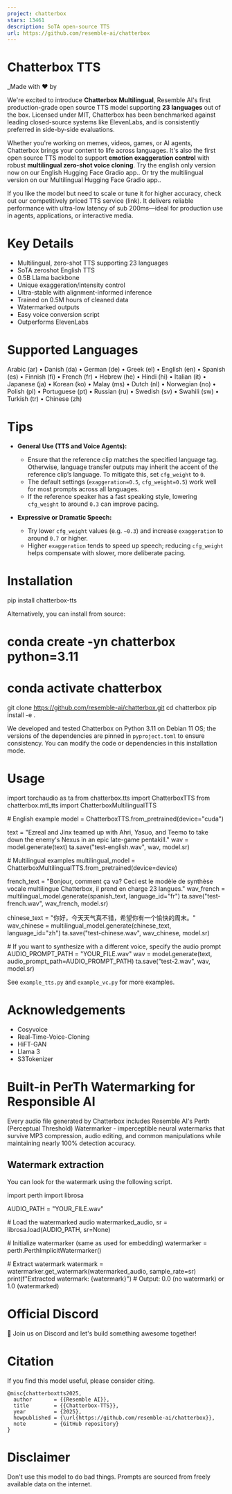 ```yaml
---
project: chatterbox
stars: 13461
description: SoTA open-source TTS
url: https://github.com/resemble-ai/chatterbox
---
```


Chatterbox TTS
==============

\_Made with ♥️ by

We're excited to introduce **Chatterbox Multilingual**, Resemble AI's first production-grade open source TTS model supporting **23 languages** out of the box. Licensed under MIT, Chatterbox has been benchmarked against leading closed-source systems like ElevenLabs, and is consistently preferred in side-by-side evaluations.

Whether you're working on memes, videos, games, or AI agents, Chatterbox brings your content to life across languages. It's also the first open source TTS model to support **emotion exaggeration control** with robust **multilingual zero-shot voice cloning**. Try the english only version now on our English Hugging Face Gradio app.. Or try the multilingual version on our Multilingual Hugging Face Gradio app..

If you like the model but need to scale or tune it for higher accuracy, check out our competitively priced TTS service (link). It delivers reliable performance with ultra-low latency of sub 200ms—ideal for production use in agents, applications, or interactive media.

Key Details
===========

-   Multilingual, zero-shot TTS supporting 23 languages
-   SoTA zeroshot English TTS
-   0.5B Llama backbone
-   Unique exaggeration/intensity control
-   Ultra-stable with alignment-informed inference
-   Trained on 0.5M hours of cleaned data
-   Watermarked outputs
-   Easy voice conversion script
-   Outperforms ElevenLabs

Supported Languages
===================

Arabic (ar) • Danish (da) • German (de) • Greek (el) • English (en) • Spanish (es) • Finnish (fi) • French (fr) • Hebrew (he) • Hindi (hi) • Italian (it) • Japanese (ja) • Korean (ko) • Malay (ms) • Dutch (nl) • Norwegian (no) • Polish (pl) • Portuguese (pt) • Russian (ru) • Swedish (sv) • Swahili (sw) • Turkish (tr) • Chinese (zh)

Tips
====

-   **General Use (TTS and Voice Agents):**
    
    -   Ensure that the reference clip matches the specified language tag. Otherwise, language transfer outputs may inherit the accent of the reference clip’s language. To mitigate this, set `cfg_weight` to `0`.
    -   The default settings (`exaggeration=0.5`, `cfg_weight=0.5`) work well for most prompts across all languages.
    -   If the reference speaker has a fast speaking style, lowering `cfg_weight` to around `0.3` can improve pacing.
-   **Expressive or Dramatic Speech:**
    
    -   Try lower `cfg_weight` values (e.g. `~0.3`) and increase `exaggeration` to around `0.7` or higher.
    -   Higher `exaggeration` tends to speed up speech; reducing `cfg_weight` helps compensate with slower, more deliberate pacing.

Installation
============

pip install chatterbox-tts

Alternatively, you can install from source:

# conda create -yn chatterbox python=3.11
# conda activate chatterbox

git clone https://github.com/resemble-ai/chatterbox.git
cd chatterbox
pip install -e .

We developed and tested Chatterbox on Python 3.11 on Debian 11 OS; the versions of the dependencies are pinned in `pyproject.toml` to ensure consistency. You can modify the code or dependencies in this installation mode.

Usage
=====

import torchaudio as ta
from chatterbox.tts import ChatterboxTTS
from chatterbox.mtl\_tts import ChatterboxMultilingualTTS

\# English example
model \= ChatterboxTTS.from\_pretrained(device\="cuda")

text \= "Ezreal and Jinx teamed up with Ahri, Yasuo, and Teemo to take down the enemy's Nexus in an epic late-game pentakill."
wav \= model.generate(text)
ta.save("test-english.wav", wav, model.sr)

\# Multilingual examples
multilingual\_model \= ChatterboxMultilingualTTS.from\_pretrained(device\=device)

french\_text \= "Bonjour, comment ça va? Ceci est le modèle de synthèse vocale multilingue Chatterbox, il prend en charge 23 langues."
wav\_french \= multilingual\_model.generate(spanish\_text, language\_id\="fr")
ta.save("test-french.wav", wav\_french, model.sr)

chinese\_text \= "你好，今天天气真不错，希望你有一个愉快的周末。"
wav\_chinese \= multilingual\_model.generate(chinese\_text, language\_id\="zh")
ta.save("test-chinese.wav", wav\_chinese, model.sr)

\# If you want to synthesize with a different voice, specify the audio prompt
AUDIO\_PROMPT\_PATH \= "YOUR\_FILE.wav"
wav \= model.generate(text, audio\_prompt\_path\=AUDIO\_PROMPT\_PATH)
ta.save("test-2.wav", wav, model.sr)

See `example_tts.py` and `example_vc.py` for more examples.

Acknowledgements
================

-   Cosyvoice
-   Real-Time-Voice-Cloning
-   HiFT-GAN
-   Llama 3
-   S3Tokenizer

Built-in PerTh Watermarking for Responsible AI
==============================================

Every audio file generated by Chatterbox includes Resemble AI's Perth (Perceptual Threshold) Watermarker - imperceptible neural watermarks that survive MP3 compression, audio editing, and common manipulations while maintaining nearly 100% detection accuracy.

Watermark extraction
--------------------

You can look for the watermark using the following script.

import perth
import librosa

AUDIO\_PATH \= "YOUR\_FILE.wav"

\# Load the watermarked audio
watermarked\_audio, sr \= librosa.load(AUDIO\_PATH, sr\=None)

\# Initialize watermarker (same as used for embedding)
watermarker \= perth.PerthImplicitWatermarker()

\# Extract watermark
watermark \= watermarker.get\_watermark(watermarked\_audio, sample\_rate\=sr)
print(f"Extracted watermark: {watermark}")
\# Output: 0.0 (no watermark) or 1.0 (watermarked)

Official Discord
================

👋 Join us on Discord and let's build something awesome together!

Citation
========

If you find this model useful, please consider citing.

```
@misc{chatterboxtts2025,
  author       = {{Resemble AI}},
  title        = {{Chatterbox-TTS}},
  year         = {2025},
  howpublished = {\url{https://github.com/resemble-ai/chatterbox}},
  note         = {GitHub repository}
}
```

Disclaimer
==========

Don't use this model to do bad things. Prompts are sourced from freely available data on the internet.
